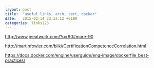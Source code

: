 ```yaml
---
layout: post
title:  "useful links, arch, cert, docker"
date:   2015-02-14 23:32:12 +0100
categories: links123
---
```


http://www.jeeatwork.com/?p=90#more-90

http://martinfowler.com/bliki/CertificationCompetenceCorrelation.html

https://docs.docker.com/engine/userguide/eng-image/dockerfile_best-practices/
